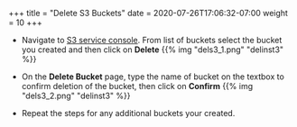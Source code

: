 +++
title = "Delete S3 Buckets"
date = 2020-07-26T17:06:32-07:00
weight = 10
+++

* Navigate to [S3 service console](https://s3.console.aws.amazon.com/s3/home). From list of buckets select the bucket you created and then click on **Delete**
{{% img "dels3_1.png" "delinst3" %}}

* On the **Delete Bucket** page, type the name of bucket on the textbox to confirm deletion of the bucket, then click on **Confirm**
{{% img "dels3_2.png" "delinst3" %}}

* Repeat the steps for any additional buckets your created.